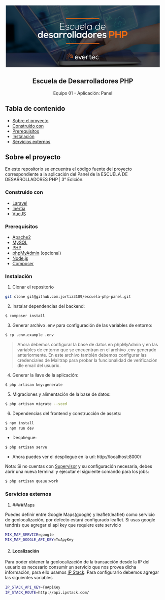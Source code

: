<p align="center">
  <img src="public/img/escuela.jpg" alt="Logo" width="500" height="200">

  <h2 align="center">Escuela de Desarrolladores PHP</h2>

  <p align="center">Equipo 01 - Aplicación: Panel</p>
</p>



<!-- TABLE OF CONTENTS -->
## Tabla de contenido

* [Sobre el proyecto](#sobre-el-proyecto)
* [Construido con](#construido-con)
* [Prerequisitos](#prerequisitos)
* [Instalación](#instalación)
* [Servicios externos](#servicios-externos)



<!-- ABOUT THE PROJECT -->
## Sobre el proyecto

En este repositorio se encuentra el código fuente del proyecto correspondiente a la 
aplicación del Panel de la ESCUELA DE DESARROLLADORES PHP | 3° Edición.

### Construido con
* [Laravel](https://laravel.com)
* [Inertia](https://inertiajs.com/)
* [VueJS](https://vuejs.org/)   

### Prerequisitos

* [Apache2](https://httpd.apache.org/)
* [MySQL](https://www.mysql.com/)
* [PHP](https://www.php.net/)
* [phpMyAdmin](https://www.phpmyadmin.net/) (opcional)
* [Node.js](https://nodejs.org/es/)
* [Composer](https://getcomposer.org/)

### Instalación

1. Clonar el repositorio
```bash
git clone git@github.com:jortiz3109/escuela-php-panel.git
```

2. Instalar dependencias del backend:
```bash
$ composer install
```
3. Generar archivo .env para configuración de las variables de entorno:
```bash
$ cp .env.example .env
```

>Ahora debemos configurar la base de datos en phpMyAdmin y en las variables de entorno que se encuentran en el archivo .env generado anteriormente. En este archivo también debemos configurar las credenciales de Mailtrap para probar la funcionalidad de verificación dle email del usuario.

4. Generar la llave de la aplicación:
```bash
$ php artisan key:generate
```

5. Migraciones y alimentación de la base de datos:
```bash
$ php artisan migrate --seed
```
6. Dependencias del frontend y construcción de assets:
```bash
$ npm install
$ npm run dev
```
- Despliegue:  
```bash
$ php artisan serve
```
- Ahora puedes ver el despliegue en la url: http://localhost:8000/

Nota: Si no cuentas con [Supervisor](http://supervisord.org/) y su configuración necesaria, debes abrir una nueva terminal y ejecutar el siguiente comando para los jobs:
```bash
$ php artisan queue:work
```
### Servicios externos

1. ####Maps

Puedes definir entre Google Maps(google) y leaflet(leaflet) como servicio de geolocalización, por defecto estará 
configurado leaflet. Si usas google tendrás que agregar el api key que requiere este servicio
```bash
MIX_MAP_SERVICE=google
MIX_MAP_GOOGLE_API_KEY=TuApyKey
```
2. #### Localización

Para poder obtener la geolocalización de la transacción desde la IP del usuario es necesario consumir un servicio
que nos provea dicha información, para ello usamos [IP Stack](https://ipstack.com/). Para configurarlo debemos agregar las 
siguientes variables

```bash
IP_STACK_API_KEY=TuApiKey
IP_STACK_ROUTE=http://api.ipstack.com/
```
    
